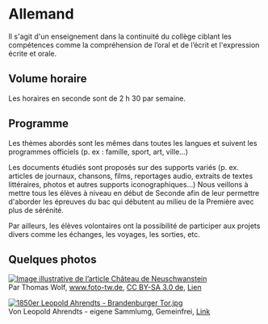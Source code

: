 # Allemand

Il s'agit d'un enseignement dans la continuité du collège ciblant les compétences comme la compréhension de l’oral et de l’écrit et l'expression écrite et orale.

## Volume horaire

Les horaires en seconde sont de 2 h 30 par semaine.

## Programme

Les thèmes abordés sont les mêmes dans toutes les langues et suivent les programmes officiels (p. ex : famille, sport, art, ville...)

Les documents étudiés sont proposés sur des supports variés (p. ex. articles de journaux, chansons, films, reportages audio, extraits de textes littéraires, photos et autres supports iconographiques...)
Nous veillons à mettre tous les élèves à niveau en début de Seconde afin de leur permettre d'aborder les épreuves du bac qui débutent au milieu de la Première avec plus de sérénité.

Par ailleurs, les élèves volontaires ont la possibilité de participer aux projets divers comme les échanges, les voyages, les sorties, etc.


## Quelques photos

<p><a href="https://commons.wikimedia.org/wiki/File:Schloss_Neuschwanstein_2013.jpg#/media/Fichier:Schloss_Neuschwanstein_2013.jpg"><img src="https://upload.wikimedia.org/wikipedia/commons/thumb/f/f8/Schloss_Neuschwanstein_2013.jpg/1200px-Schloss_Neuschwanstein_2013.jpg" alt="Image illustrative de l’article Château de Neuschwanstein"></a><br>Par Thomas Wolf, <a rel="nofollow" class="external text" href="http://www.foto-tw.de">www.foto-tw.de</a>, <a href="https://creativecommons.org/licenses/by-sa/3.0/de/deed.en" title="Creative Commons Attribution-Share Alike 3.0 de">CC BY-SA 3.0 de</a>, <a href="https://commons.wikimedia.org/w/index.php?curid=27899216">Lien</a></p>


<p><a href="https://commons.wikimedia.org/wiki/File:1850er_Leopold_Ahrendts_-_Brandenburger_Tor.jpg#/media/Datei:1850er_Leopold_Ahrendts_-_Brandenburger_Tor.jpg"><img src="https://upload.wikimedia.org/wikipedia/commons/f/f5/1850er_Leopold_Ahrendts_-_Brandenburger_Tor.jpg" alt="1850er Leopold Ahrendts - Brandenburger Tor.jpg"></a><br>Von Leopold Ahrendts - eigene Sammlumg, Gemeinfrei, <a href="https://commons.wikimedia.org/w/index.php?curid=54834012">Link</a></p>